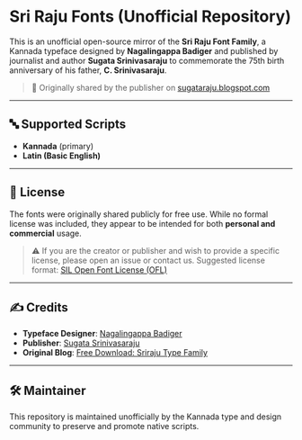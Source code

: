 # Sri Raju Fonts (Unofficial Repository)

This is an unofficial open-source mirror of the **Sri Raju Font Family**, a Kannada typeface designed by **Nagalingappa Badiger** and published by journalist and author **Sugata Srinivasaraju** to commemorate the 75th birth anniversary of his father, **C. Srinivasaraju**.

> 🎁 Originally shared by the publisher on [sugataraju.blogspot.com](https://sugataraju.blogspot.com/2019/01/free-download-sriraju-type-family-with.html)

---
## 🔤 Supported Scripts

- **Kannada** (primary)
- **Latin (Basic English)**

---

## 🧾 License

The fonts were originally shared publicly for free use. While no formal license was included, they appear to be intended for both **personal and commercial** usage.

> ⚠️ If you are the creator or publisher and wish to provide a specific license, please open an issue or contact us. Suggested license format: [SIL Open Font License (OFL)](https://scripts.sil.org/OFL)

---
## ✍️ Credits

- **Typeface Designer**: [Nagalingappa Badiger](https://twitter.com/sugataraju/status/1711277643147149534)
- **Publisher**: [Sugata Srinivasaraju](https://sugataraju.blogspot.com/)
- **Original Blog**: [Free Download: Sriraju Type Family](https://sugataraju.blogspot.com/2019/01/free-download-sriraju-type-family-with.html)

---

## 🛠 Maintainer

This repository is maintained unofficially by the Kannada type and design community to preserve and promote native scripts.

